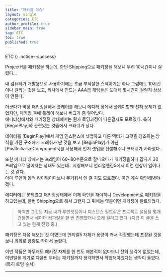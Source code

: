 ```yaml
---
title: "패키징 이슈"
layout: single
categories: ETC
author_profile: true
sidebar_main: true
tag: ETC
toc: true
published: true
---
```



ETC
{: .notice--success}


ProjectH를 패키징을 하는데, 한번 Shipping으로 패키징을 해보니 무려 10시간이나 걸렸다...  

내 컴퓨터가 개발용으로 사용하기에는 조금 부적절한 스펙이기는 하나 그럼에도 10시간이나 걸리는 것을 보고, 회사에서 만드는 AAA급 게임들은 도대체 몇시간이 걸릴지 상상이 안된다.  

더군다가 막상 패키징을해서 플레이를 해보니 에디터 상에서 플레이할땐 전혀 문제가 없었지만, 패키징 후에 플레이 해보니 버그가 좀 일어났다.   
에디터상에서와 패키징된 상태에서는 뭔가 로딩과정이 다른걸지도 모르겠다. 특히 [BeginPlay]와 관련있는 것들에서 크래쉬가 났다.   

데이터를 [BeginPlay]에서 게임 인스턴스에 셋업하고 다른 액터가 그것을 참조하는 방식을 가진 구조에서 크래쉬가 난 것을 보고 [BeginPlay]가 아닌 [PostInitializeComponents]를 사용해서 먼저 셋업을 진행해주니 크래쉬가 사라졌다.

또한 에디터 상에서는 프레임이 60~80수준으로 잘나오다가 패키징을하니 갑자기 30프레임으로 떨어지는 상태도 있는데.. 서칭해보니 언리얼엔진5에서 이런 현상이 일어나는 것 같다.    
아마 루멘이 동적 라이팅이다보니 무거워서 인 걸 지도 모르겠다. 이건 계속 확인해봐야겠다.

에디터에는 문제없고 패키징상태에서 이제 확인을 해야하니 Development로 패키징을 하고있는데, 한번 Shipping으로 해서 그런지 그 뒤에는 몇분이면 패키징이 완료되었다.  

> 하지만 그것도 지금 내가 루멘셋팅이나 디스턴스 필드같은 프로젝트 설정을 몇개 건들면서 쉐이더 컴파일을 한 번 진행했더니 오래 걸리고 있다. (지금 이 글을 쓰고 있는 현재 진행 중.)  

패키징은 처음 해보는 것 이였는데 언리얼5 자체가 용량이 커서 걱정했는데 포장된 것을 보니 의외로 용량도 작아서 놀랐다.

이번 작품은 아무래도 패키징 자체를 한 번도 해본적이 없다보니 전혀 생각에 없었는데, 이번일을 계기로 다음번 부터는 패키징까지 생각하면서 작업해야겠다는 생각이 들었다. (특히 로딩 순서)


***
